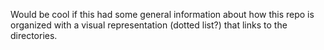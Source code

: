 Would be cool if this had some general information about how this repo is organized with a visual representation (dotted list?) that links to the directories.